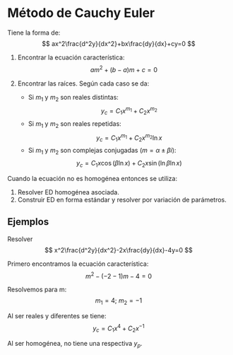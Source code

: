 # Método de Cauchy Euler
Tiene la forma de:
$$
ax^2\frac{d^2y}{dx^2}+bx\frac{dy}{dx}+cy=0
$$

1. Encontrar la ecuación característica:
$$
am^2+(b-a)m+c=0
$$

2. Encontrar las raíces. Según cada caso se da:
    * Si $m_1$ y $m_2$ son reales distintas:
    $$
    y_c=C_1x^{m_1}+C_2x^{m_2}
    $$
    * Si $m_1$ y $m_2$ son reales repetidas:
    $$
    y_c=C_1x^{m_1}+C_2x^{m_2}\ln x
    $$
    * Si $m_1$ y $m_2$ son complejas conjugadas ($m=\alpha\pm\beta i$):
    $$
    y_c=C_1x\cos(\beta\ln x)+C_2x\sin(\ln \beta\ln x)
    $$

Cuando la ecuación no es homogénea entonces se utiliza:
1. Resolver ED homogénea asociada.
2. Construir ED en forma estándar y resolver por variación de parámetros.

## Ejemplos
Resolver
$$
x^2\frac{d^2y}{dx^2}-2x\frac{dy}{dx}-4y=0
$$

Primero encontramos la ecuación característica:
$$
m^2-(-2-1)m-4=0
$$

Resolvemos para m:
$$
m_1=4;\ m_2=-1
$$

Al ser reales y diferentes se tiene:
$$
y_c=C_1x^{4}+C_2x^{-1}
$$

Al ser homogénea, no tiene una respectiva $y_p$.
